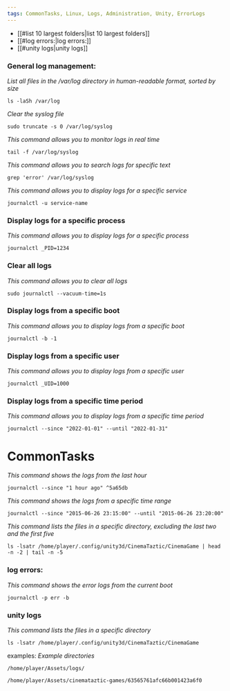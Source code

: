 ```yaml
---
tags: CommonTasks, Linux, Logs, Administration, Unity, ErrorLogs
---
```


- [[#list 10 largest folders|list 10 largest folders]]
- [[#log errors:|log errors:]]
- [[#unity logs|unity logs]]

### General log management:

*List all files in the /var/log directory in human-readable format, sorted by size*
```
ls -laSh /var/log
```


*Clear the syslog file*
```
sudo truncate -s 0 /var/log/syslog
```

*This command allows you to monitor logs in real time*
```
tail -f /var/log/syslog
```


*This command allows you to search logs for specific text*
```
grep 'error' /var/log/syslog
```


*This command allows you to display logs for a specific service*
```
journalctl -u service-name
```

### Display logs for a specific process
*This command allows you to display logs for a specific process*
```
journalctl _PID=1234
```

### Clear all logs
*This command allows you to clear all logs*
```
sudo journalctl --vacuum-time=1s
```

### Display logs from a specific boot
*This command allows you to display logs from a specific boot*
```
journalctl -b -1
```

### Display logs from a specific user
*This command allows you to display logs from a specific user*
```
journalctl _UID=1000
```

### Display logs from a specific time period
*This command allows you to display logs from a specific time period*
```
journalctl --since "2022-01-01" --until "2022-01-31"
```

# CommonTasks 



*This command shows the logs from the last hour*
```  
journalctl --since "1 hour ago" ^5a65db
```

*This command shows the logs from a specific time range*
```
journalctl --since "2015-06-26 23:15:00" --until "2015-06-26 23:20:00"
```

*This command lists the files in a specific directory, excluding the last two and the first five*
```
ls -lsatr /home/player/.config/unity3d/CinemaTaztic/CinemaGame | head -n -2 | tail -n -5
```




### log errors:
*This command shows the error logs from the current boot*
```
journalctl -p err -b
```

### unity logs
*This command lists the files in a specific directory*
```
ls -lsatr /home/player/.config/unity3d/CinemaTaztic/CinemaGame
```

examples:
*Example directories*
```
/home/player/Assets/logs/
```

```
/home/player/Assets/cinemataztic-games/63565761afc66b001423a6f0
```